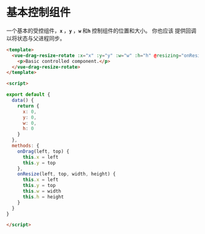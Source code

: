 # 基本控制组件

一个基本的受控组件，<b>`x` </b>，<b>`y` </b>，<b>`w` </b>和<b>`h` </b> 控制组件的位置和大小。 你也应该
提供回调以将状态与父进程同步。

```html
<template>
  <vue-drag-resize-rotate :x="x" :y="y" :w="w" :h="h" @resizing="onResize" @dragging="onDrag">
    <p>Basic controlled component.</p>
  </vue-drag-resize-rotate>
</template>

<script>

export default {
  data() {
    return {
      x: 0,
      y: 0,
      w: 0,
      h: 0
    }
  },
  methods: {
    onDrag(left, top) {
      this.x = left
      this.y = top
    },
    onResize(left, top, width, height) {
      this.x = left
      this.y = top
      this.w = width
      this.h = height
    }
  }
}

</script>
```

